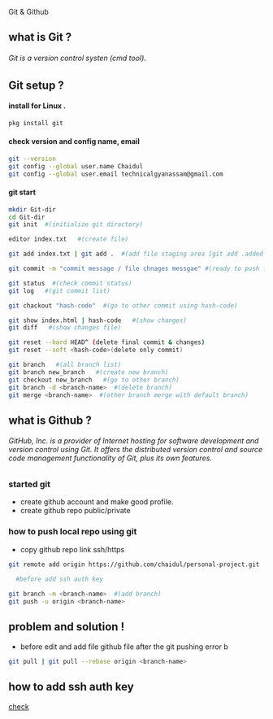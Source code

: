  Git & Github

## what is Git ?
###### Git is a version control systen (cmd tool).

## Git setup ?
#### install for Linux .
```bash
pkg install git
```
#### check version and config name, email
```bash
git --version
git config --global user.name Chaidul
git config --global user.email technicalgyanassam@gmail.com
```
#### git start
```bash
mkdir Git-dir
cd Git-dir
git init  #(initialize git diractory)

editor index.txt   #(create file)

git add index.txt | git add .  #(add file staging area [git add .added all file])

git commit -m "commit message / file chnages messgae" #(ready to push file)

git status  #(check commit status)
git log   #(git commit list)

git chackout "hash-code"  #(go to other commit using hash-code)

git show index.html | hash-code   #(show changes)
git diff   #(show changes file)

git reset --hard HEAD^ (delete final commit & changes)
git reset --soft <hash-code>(delete only commit)

git branch   #(all branch list)
git branch new_branch   #(create new branch)
git checkout new_branch   #(go to other branch)
git branch -d <branch-name>  #(delete branch)
git merge <branch-name>  #(other branch merge with default branch)


```
## what is Github ?
 ###### GitHub, Inc. is a provider of Internet hosting for software development and version control using Git. It offers the distributed version control and source code management functionality of Git, plus its own features.

### started git
 - create github account and make good profile.
 - create github repo public/private

### how to push local repo using git
 - copy github repo link ssh/https

```bash
git remote add origin https://github.com/chaidul/personal-project.git   #(add remote link, origin is alias name)

  #before add ssh auth key
  
git branch -m <branch-name>  #(add branch)
git push -u origin <branch-name>

```

## problem and solution !

- before edit and add file github file after the git pushing error b
```bash
git pull | git pull --rebase origin <branch-name>

```

## how to add ssh auth key
[check](https://github.com/chaidul/learning-practice/blob/main/git-github/add-ssh.md)




 
 
